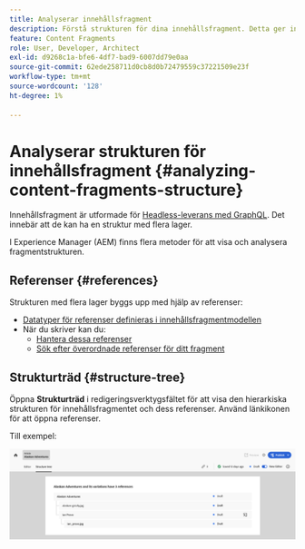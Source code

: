 ```yaml
---
title: Analyserar innehållsfragment
description: Förstå strukturen för dina innehållsfragment. Detta ger information som är relevant för både headless-leverans och sidredigering.
feature: Content Fragments
role: User, Developer, Architect
exl-id: d9268c1a-bfe6-4df7-bad9-6007dd79e0aa
source-git-commit: 62ede258711d0cb8d0b72479559c37221509e23f
workflow-type: tm+mt
source-wordcount: '128'
ht-degree: 1%

---
```


# Analyserar strukturen för innehållsfragment {#analyzing-content-fragments-structure}

Innehållsfragment är utformade för [Headless-leverans med GraphQL](/help/sites-cloud/administering/content-fragments/content-delivery-with-graphql.md). Det innebär att de kan ha en struktur med flera lager.

I Experience Manager (AEM) finns flera metoder för att visa och analysera fragmentstrukturen.

## Referenser {#references}

Strukturen med flera lager byggs upp med hjälp av referenser:

* [Datatyper för referenser definieras i innehållsfragmentmodellen](/help/sites-cloud/administering/content-fragments/content-fragment-models.md#using-references-to-form-nested-content)
* När du skriver kan du:
   * [Hantera dessa referenser](/help/sites-cloud/administering/content-fragments/authoring.md##manage-references)
   * [Sök efter överordnade referenser för ditt fragment](/help/sites-cloud/administering/content-fragments/managing.md#parent-references-fragment)

## Strukturträd {#structure-tree}

Öppna **Strukturträd** i redigeringsverktygsfältet för att visa den hierarkiska strukturen för innehållsfragmentet och dess referenser. Använd länkikonen för att öppna referenser.

Till exempel:

![Content Fragment Editor - strukturträd](assets/cf-authoring-structure-tree.png)
